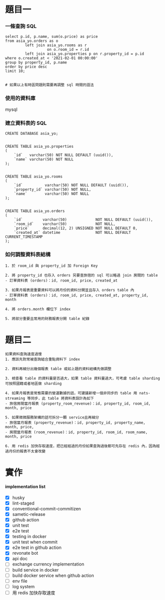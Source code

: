 # 題目一

### 一條查詢 SQL

```
select p.id, p.name, sum(o.price) as price
from asia_yo.orders as o
         left join asia_yo.rooms as r
                   on o.room_id = r.id
         left join asia_yo.properties p on r.property_id = p.id
where o.created_at < '2021-02-01 00:00:00'
group by property_id, p.name
order by price desc
limit 10;


# 如果以上有時區問題則需要再調整 sql 時間的語法
```

### 使用的資料庫

mysql

### 建立資料表的 SQL

```
CREATE DATABASE asia_yo;


CREATE TABLE asia_yo.properties
(
    `id`   varchar(50) NOT NULL DEFAULT (uuid()),
    `name` varchar(50) NOT NULL
);


CREATE TABLE asia_yo.rooms
(
    `id`          varchar(50) NOT NULL DEFAULT (uuid()),
    `property_id` varchar(50) NOT NULL,
    `name`        varchar(50) NOT NULL
);


CREATE TABLE asia_yo.orders
(
    `id`         varchar(50)             NOT NULL DEFAULT (uuid()),
    `room_id`    varchar(50)             NOT NULL,
    `price`      decimal(12, 2) UNSIGNED NOT NULL DEFAULT 0,
    `created_at` datetime                NOT NULL DEFAULT CURRENT_TIMESTAMP
);
```

### 如何調整資料表結構

```
1. 於 room_id 與 property_id 加 Foreign Key

2. 將 property_id 也存入 orders 另要查旅宿的 sql 可以略過 join 房間的 table
- 訂單資料表 (orders)：id, room_id, price, created_at

3. 如果月報表是重要資料可以將月份的資料分開並且存入 orders table 內
- 訂單資料表 (orders)：id, room_id, price, created_at, property_id, month

4. 將 orders.month 欄位下 index

5. 將部分重要且常用的財務報表分開 table 紀錄
```

# 題目二

```
如果資料查詢速度過慢
1. 應該先對常被查詢組合重點資料下 index

2. 資料再細分出幾個報表 table 或如上題的資料結構先做調整

3. 檢查看 table 的資料量是否過大，如果 table 資料量過大，可考慮 table sharding 可按照國籍或者地區做 sharding

4. 如果月報表是常態需要的營運數據的話，可建議新增一個非同步的 table 用 nats-streaming 等同步，此 table 將資料表設計為如下
- 旅宿房間當月報表 (property_room_revenue)：id, property_id, room_id, month, price

5. 如果微微服務架構的話可拆分一顆 service且再細分
- 旅宿當月報表 (property_revenue)：id, property_id, property_name, month, price,
- 房間當月報表 (room_revenue)：id, property_id, room_id, room_name, month, price

6. 用 redis 加快存取速度，把已經經過的月份如果查詢過後都可先存在 redis 內，因為經過月份的報表不太會改變
```

# 實作

#### implementation list

- [x] husky
- [x] lint-staged
- [x] conventional-commit-commitizen
- [x] sametic-release
- [x] github action
- [x] unit test
- [x] e2e test
- [x] testing in docker
- [x] unit test when commit
- [x] e2e test in github action
- [x] revonate bot
- [x] api doc
- [ ] exchange currency implementation
- [ ] build service in docker
- [ ] build docker service when github action
- [ ] env file
- [ ] log system
- [ ] 用 redis 加快存取速度
